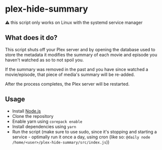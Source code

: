# plex-hide-summary

⚠️ this script only works on Linux with the systemd service manager

## What does it do?

This script shuts off your Plex server and by opening the database used to store the metadata it modifies the summary of each movie and episode you haven't watched as so to not spoil you.

If the summary was removed in the past and you have since watched a movie/episode, that piece of media's summary will be re-added.

After the process completes, the Plex server will be restarted.

## Usage

- Install [Node.js](https://nodejs.org/en/)
- Clone the repository
- Enable yarn using `corepack enable`
- Install dependencies using `yarn`
- Run the script (make sure to use sudo, since it's stopping and starting a service - optimally run it once a day, using cron (like so: `@daily node /home/<user>/plex-hide-summary/src/index.js`))
